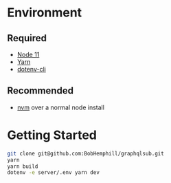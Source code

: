 # Environment

## Required

- [Node 11](https://nodejs.org/en/download/)
- [Yarn](https://yarnpkg.com/en/docs/install)
- [dotenv-cli](https://www.npmjs.com/package/dotenv-cli)

## Recommended

- [nvm](https://github.com/creationix/nvm#installation) over a normal node install

# Getting Started

```bash
git clone git@github.com:BobHemphill/graphqlsub.git
yarn
yarn build
dotenv -e server/.env yarn dev
```

